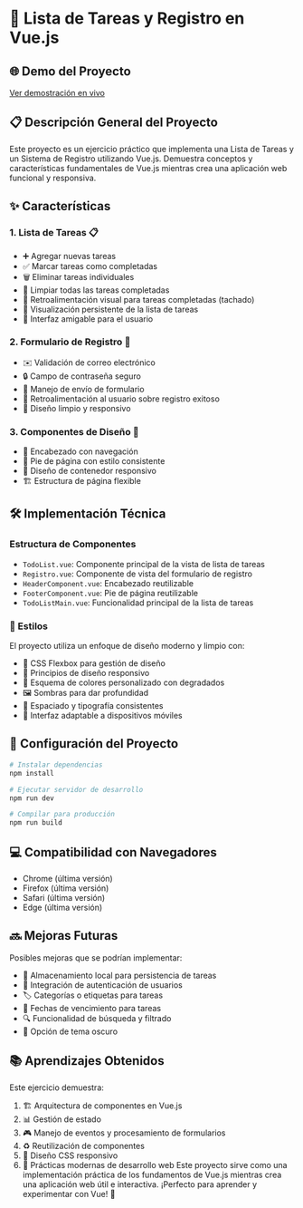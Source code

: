 # 📝 Lista de Tareas y Registro en Vue.js

## 🌐 Demo del Proyecto
[Ver demostración en vivo](https://u1-act03-prototipado-vue.vercel.app/)

## 📋 Descripción General del Proyecto
Este proyecto es un ejercicio práctico que implementa una Lista de Tareas y un Sistema de Registro utilizando Vue.js. Demuestra conceptos y características fundamentales de Vue.js mientras crea una aplicación web funcional y responsiva.

## ✨ Características

### 1. Lista de Tareas 📋
- ➕ Agregar nuevas tareas
- ✅ Marcar tareas como completadas
- 🗑️ Eliminar tareas individuales
- 🧹 Limpiar todas las tareas completadas
- 📝 Retroalimentación visual para tareas completadas (tachado)
- 👀 Visualización persistente de la lista de tareas
- 🎨 Interfaz amigable para el usuario

### 2. Formulario de Registro 📝
- ✉️ Validación de correo electrónico
- 🔒 Campo de contraseña seguro
- 📨 Manejo de envío de formulario
- 🔔 Retroalimentación al usuario sobre registro exitoso
- 📱 Diseño limpio y responsivo

### 3. Componentes de Diseño 🎨
- 🎯 Encabezado con navegación
- 👣 Pie de página con estilo consistente
- 📐 Diseño de contenedor responsivo
- 🏗️ Estructura de página flexible

## 🛠️ Implementación Técnica

### Estructura de Componentes
- `TodoList.vue`: Componente principal de la vista de lista de tareas
- `Registro.vue`: Componente de vista del formulario de registro
- `HeaderComponent.vue`: Encabezado reutilizable
- `FooterComponent.vue`: Pie de página reutilizable
- `TodoListMain.vue`: Funcionalidad principal de la lista de tareas

### 🎨 Estilos
El proyecto utiliza un enfoque de diseño moderno y limpio con:
- 📏 CSS Flexbox para gestión de diseño
- 📱 Principios de diseño responsivo
- 🎨 Esquema de colores personalizado con degradados
- 🖼️ Sombras para dar profundidad
- 📐 Espaciado y tipografía consistentes
- 📲 Interfaz adaptable a dispositivos móviles

## 🚀 Configuración del Proyecto
```bash
# Instalar dependencias
npm install

# Ejecutar servidor de desarrollo
npm run dev

# Compilar para producción
npm run build
```
## 💻 Compatibilidad con Navegadores
- Chrome (última versión)
- Firefox (última versión)
- Safari (última versión)
- Edge (última versión)
## 🔜 Mejoras Futuras
Posibles mejoras que se podrían implementar:

- 💾 Almacenamiento local para persistencia de tareas
- 🔐 Integración de autenticación de usuarios
- 🏷️ Categorías o etiquetas para tareas
- 📅 Fechas de vencimiento para tareas
- 🔍 Funcionalidad de búsqueda y filtrado
- 🌙 Opción de tema oscuro
## 📚 Aprendizajes Obtenidos
Este ejercicio demuestra:

1. 🏗️ Arquitectura de componentes en Vue.js
2. 📊 Gestión de estado
3. 🎮 Manejo de eventos y procesamiento de formularios
4. ♻️ Reutilización de componentes
5. 📱 Diseño CSS responsivo
6. 🌟 Prácticas modernas de desarrollo web
Este proyecto sirve como una implementación práctica de los fundamentos de Vue.js mientras crea una aplicación web útil e interactiva. ¡Perfecto para aprender y experimentar con Vue! 🎉